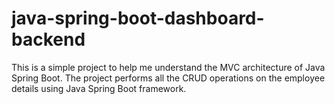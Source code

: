 # java-spring-boot-dashboard-backend

This is a simple project to help me understand the MVC architecture of Java Spring Boot. The project  performs all the CRUD operations on the employee details using Java Spring Boot framework.
